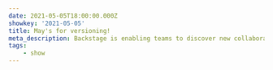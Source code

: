 ```yaml
---
date: 2021-05-05T18:00:00.000Z
showkey: '2021-05-05'
title: May's for versioning!
meta_description: Backstage is enabling teams to discover new collaboration possibilities. But as they consume and develop more decoupled services, consistent versioning across the ecosystem becomes critical to orchestrating compatibility and autonomy.
tags:
    - show
---
```

